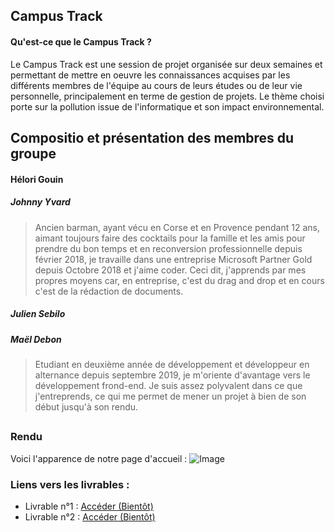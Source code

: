 ## Campus Track
#### Qu'est-ce que le Campus Track ?
Le Campus Track est une session de projet organisée sur deux semaines et permettant de mettre en oeuvre les connaissances acquises par les différents membres de l'équipe au cours de leurs études ou de leur vie personnelle, principalement en terme de gestion de projets.
Le thème choisi porte sur la pollution issue de l'informatique et son impact environnemental.


## Compositio et présentation des membres du groupe
#### Hélori Gouin

##### Johnny Yvard
> Ancien barman, ayant vécu en Corse et en Provence pendant 12 ans, aimant toujours faire des cocktails pour la famille et les amis pour prendre du bon temps et en reconversion professionnelle depuis février 2018, je travaille dans une entreprise Microsoft Partner Gold depuis Octobre 2018 et j'aime coder. Ceci dit, j'apprends par mes propres moyens car, en entreprise, c'est du drag and drop et en cours c'est de la rédaction de documents.

##### Julien Sebilo

##### Maël Debon
> Etudiant en deuxième année de développement et développeur en alternance depuis septembre 2019, je m'oriente d'avantage vers le développement frond-end. Je suis assez polyvalent dans ce que j'entreprends, ce qui me permet de mener un projet à bien de son début jusqu'à son rendu. 

## 

### Rendu
Voici l'apparence de notre page d'accueil :
![Image](https://i.imgur.com/An4S0d6.png "image")

### Liens vers les livrables :

- Livrable n°1 : [Accéder (Bientôt)](#)
- Livrable n°2 : [Accéder (Bientôt)](#)
